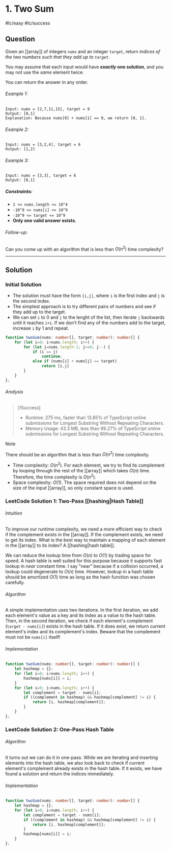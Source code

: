 # 1. Two Sum
#lc/easy #lc/success

## Question
Given an [[array]] of integers `nums` and an integer `target`, return _indices of the two numbers such that they add up to `target`_.

You may assume that each input would have **_exactly_ one solution**, and you may not use the _same_ element twice.

You can return the answer in any order.

###### Example 1:
```
Input: nums = [2,7,11,15], target = 9
Output: [0,1]
Explanation: Because nums[0] + nums[1] == 9, we return [0, 1].
```

###### Example 2:
```
Input: nums = [3,2,4], target = 6
Output: [1,2]
```

###### Example 3:
```
Input: nums = [3,3], target = 6
Output: [0,1]
```

##### Constraints:
-   `2 <= nums.length <= 10^4`
-   `-10^9 <= nums[i] <= 10^9`
-   `-10^9 <= target <= 10^9`
-   **Only one valid answer exists.**

###### Follow-up:
Can you come up with an algorithm that is less than $O(n^2)$ time complexity?

---
## Solution
### Initial Solution
- The solution must have the form `[i,j]`, where `i` is the first index and `j` is the second index.
- The simplest approach is to try different pairs of numbers and see if they add up to the target.
- We can set `i` to 0 and `j` to the lenght of the list, then iterate `j` backwards until it reaches `i+1`. If we don't find any of the numbers add to the target, increase `i` by 1 and repeat.

```typescript
function twoSum(nums: number[], target: number): number[] {
    for (let i=0; i<nums.length; i++) {
        for (let j=nums.length-1; j>=0; j--) {
            if (i == j)
                continue;
            else if (nums[i] + nums[j] == target)
                return [i,j]
        }
    }
};
```

###### Analysis
>[!Success]
>- Runtime: 275 ms, faster than 13.85% of TypeScript online submissions for Longest Substring Without Repeating Characters.
>- Memory Usage: 43.3 MB, less than 99.27% of TypeScript online submissions for Longest Substring Without Repeating Characters.

>[!Note]
> There should be an algorithm that is less than $O(n^2)$ time complexity.
> - Time complexity: $O(n^2)$. For each element, we try to find its complement by looping through the rest of the [[array]] which takes $O(n)$ time. Therefore, the time complexity is $O(n^2)$.
> - Space complexity: $O(1)$. The space required does not depend on the size of the input [[array]], so only constant space is used.

### LeetCode Solution 1: Two-Pass [[hashing|Hash Table]]
###### Intuition
To improve our runtime complexity, we need a more efficient way to check if the complement exists in the [[array]]. If the complement exists, we need to get its index. What is the best way to maintain a mapping of each element in the [[array]] to its index? A [[hashing|hash table]].

We can reduce the lookup time from $O(n)$ to $O(1)$ by trading space for speed. A hash table is well suited for this purpose because it supports fast lookup in _near_ constant time. I say "near" because if a collision occurred, a lookup could degenerate to $O(n)$ time. However, lookup in a hash table should be amortized $O(1)$ time as long as the hash function was chosen carefully.

###### Algorithm
A simple implementation uses two iterations. In the first iteration, we add each element's value as a key and its index as a value to the hash table. Then, in the second iteration, we check if each element's complement (`target - nums[i]`) exists in the hash table. If it does exist, we return current element's index and its complement's index. Beware that the complement must not be `nums[i]` itself!

###### Implementation
```typescript
function twoSum(nums: number[], target: number): number[] {
    let hashmap = {};
    for (let i=0; i<nums.length; i++) {
        hashmap[nums[i]] = i;
    }
    for (let i=0; i<nums.length; i++) {
        let complement = target - nums[i];
        if ((complement in hashmap) && hashmap[complement] != i) {
            return [i, hashmap[complement]];
        }
    }
};
```

### LeetCode Solution 2: One-Pass Hash Table
###### Algorithm
It turns out we can do it in one-pass. While we are iterating and inserting elements into the hash table, we also look back to check if current element's complement already exists in the hash table. If it exists, we have found a solution and return the indices immediately.

###### Implementation
```typescript
function twoSum(nums: number[], target: number): number[] {
    let hashmap = {};
    for (let i=0; i<nums.length; i++) {
        let complement = target - nums[i];
        if ((complement in hashmap) && hashmap[complement] != i) {
            return [i, hashmap[complement]];
        }
        hashmap[nums[i]] = i;
    }
};
```